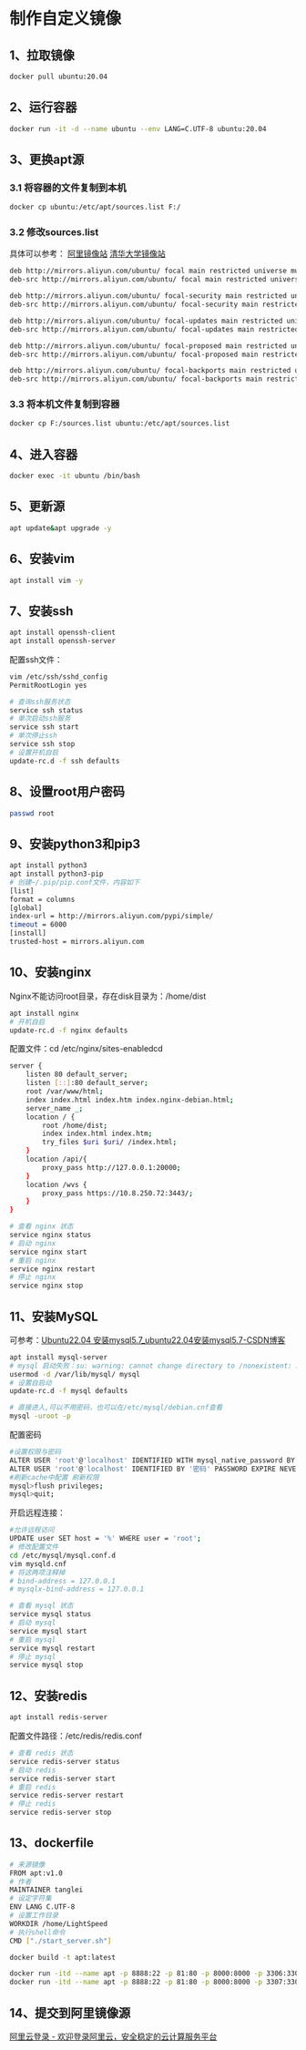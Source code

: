 # 制作自定义镜像

## 1、拉取镜像

```bash
docker pull ubuntu:20.04
```

## 2、运行容器

```bash
docker run -it -d --name ubuntu --env LANG=C.UTF-8 ubuntu:20.04
```

## 3、更换apt源

### 3.1 将容器的文件复制到本机

```bash
docker cp ubuntu:/etc/apt/sources.list F:/
```

### 3.2 修改sources.list

具体可以参考：
[阿里镜像站](https://developer.aliyun.com/mirror/ubuntu?spm=a2c6h.13651102.0.0.3e221b11Xl6v1o)
[清华大学镜像站](https://mirrors.tuna.tsinghua.edu.cn/help/ubuntu/)

```bash
deb http://mirrors.aliyun.com/ubuntu/ focal main restricted universe multiverse
deb-src http://mirrors.aliyun.com/ubuntu/ focal main restricted universe multiverse

deb http://mirrors.aliyun.com/ubuntu/ focal-security main restricted universe multiverse
deb-src http://mirrors.aliyun.com/ubuntu/ focal-security main restricted universe multiverse

deb http://mirrors.aliyun.com/ubuntu/ focal-updates main restricted universe multiverse
deb-src http://mirrors.aliyun.com/ubuntu/ focal-updates main restricted universe multiverse

deb http://mirrors.aliyun.com/ubuntu/ focal-proposed main restricted universe multiverse
deb-src http://mirrors.aliyun.com/ubuntu/ focal-proposed main restricted universe multiverse

deb http://mirrors.aliyun.com/ubuntu/ focal-backports main restricted universe multiverse
deb-src http://mirrors.aliyun.com/ubuntu/ focal-backports main restricted universe multiverse
```

### 3.3 将本机文件复制到容器

```bash
docker cp F:/sources.list ubuntu:/etc/apt/sources.list
```

## 4、进入容器

```bash
docker exec -it ubuntu /bin/bash
```

## 5、更新源

```bash
apt update&apt upgrade -y
```

## 6、安装vim

```bash
apt install vim -y
```

## 7、安装ssh

```bash
apt install openssh-client
apt install openssh-server
```

配置ssh文件：

```bash
vim /etc/ssh/sshd_config
PermitRootLogin yes
```

```bash
# 查询ssh服务状态
service ssh status
# 单次启动ssh服务
service ssh start
# 单次停止ssh
service ssh stop
# 设置开机自启
update-rc.d -f ssh defaults
```

## 8、设置root用户密码

```bash
passwd root
```

## 9、安装python3和pip3

```bash
apt install python3
apt install python3-pip
# 创建~/.pip/pip.conf文件，内容如下
[list]
format = columns
[global]
index-url = http://mirrors.aliyun.com/pypi/simple/
timeout = 6000
[install]
trusted-host = mirrors.aliyun.com
```

## 10、安装nginx

Nginx不能访问root目录，存在disk目录为：/home/dist

```bash
apt install nginx
# 开机自启
update-rc.d -f nginx defaults
```

配置文件：cd /etc/nginx/sites-enabledcd

```bash
server {
    listen 80 default_server;
    listen [::]:80 default_server;
    root /var/www/html;
    index index.html index.htm index.nginx-debian.html;
    server_name _;
    location / {
        root /home/dist;
        index index.html index.htm;
        try_files $uri $uri/ /index.html;
    }
    location /api/{
        proxy_pass http://127.0.0.1:20000;
    }
    location /wvs {
        proxy_pass https://10.8.250.72:3443/;
    }
}
```

```bash
# 查看 nginx 状态
service nginx status
# 启动 nginx
service nginx start
# 重启 nginx
service nginx restart
# 停止 nginx
service nginx stop
```

## 11、安装MySQL

可参考：[Ubuntu22.04 安装mysql5.7_ubuntu22.04安装mysql5.7-CSDN博客](https://blog.csdn.net/weixin_37380784/article/details/141025654)

```bash
apt install mysql-server
# mysql 启动失败：su: warning: cannot change directory to /nonexistent: No such file or directory
usermod -d /var/lib/mysql/ mysql
# 设置自启动
update-rc.d -f mysql defaults
```

```bash
# 直接进入,可以不用密码，也可以在/etc/mysql/debian.cnf查看
mysql -uroot -p
```

配置密码

```bash
#设置权限与密码
ALTER USER 'root'@'localhost' IDENTIFIED WITH mysql_native_password BY '密码'; #使用mysql_native_password修改加密规则
ALTER USER 'root'@'localhost' IDENTIFIED BY '密码' PASSWORD EXPIRE NEVER; #更新一下用户的密码
#刷新cache中配置 刷新权限
mysql>flush privileges;
mysql>quit;
```

开启远程连接：

```bash
#允许远程访问
UPDATE user SET host = '%' WHERE user = 'root';
# 修改配置文件
cd /etc/mysql/mysql.conf.d
vim mysqld.cnf
# 将这两项注释掉
# bind-address = 127.0.0.1
# mysqlx-bind-address = 127.0.0.1
```

```bash
# 查看 mysql 状态
service mysql status
# 启动 mysql
service mysql start
# 重启 mysql
service mysql restart
# 停止 mysql
service mysql stop
```

## 12、安装redis

```bash
apt install redis-server
```

配置文件路径：/etc/redis/redis.conf

```bash
# 查看 redis 状态
service redis-server status
# 启动 redis
service redis-server start
# 重启 redis
service redis-server restart
# 停止 redis
service redis-server stop
```

## 13、dockerfile

```bash
# 来源镜像
FROM apt:v1.0
# 作者
MAINTAINER tanglei
# 设定字符集
ENV LANG C.UTF-8
# 设置工作目录
WORKDIR /home/LightSpeed
# 执行shell命令
CMD ["./start_server.sh"]
```

```bash
docker build -t apt:latest
```

```bash
docker run -itd --name apt -p 8888:22 -p 81:80 -p 8000:8000 -p 3306:3306 apt:latest
docker run -itd --name apt -p 8888:22 -p 81:80 -p 8000:8000 -p 3307:3306 registry.cn-hangzhou.aliyuncs.com/test-apt/apt:latest
```

## 14、提交到阿里镜像源

[阿里云登录 - 欢迎登录阿里云，安全稳定的云计算服务平台](https://cr.console.aliyun.com/cn-hangzhou/instance/repositories)
